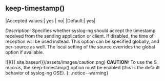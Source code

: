 ## keep-timestamp()

|Accepted values:| yes \| no|
|Default:|   yes|

*Description:* Specifies whether syslog-ng should accept the timestamp
received from the sending application or client. If disabled, the time
of reception will be used instead. This option can be specified
globally, and per-source as well. The local setting of the source
overrides the global option if available.

![]({{ site.baseurl}}/assets/images/caution.png) **CAUTION:** To use the S_ macros,
the keep-timestamp() option must be enabled (this is the default behavior of syslog-ng OSE).
{: .notice--warning}
